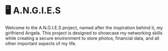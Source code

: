 # 🖥 A.N.G.I.E.S

Welcome to the A.N.G.I.E.S project, named after the inspiration behind it, my girlfriend Angela. This project is designed to showcase my networking skills while creating a secure environment to store photos, financial data, and all other important aspects of my life. 
